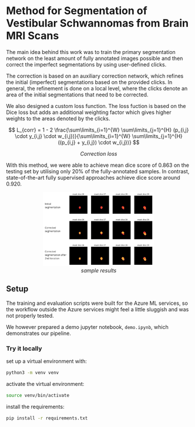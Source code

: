 # Method for Segmentation of Vestibular Schwannomas from Brain MRI Scans
The main idea behind this work was to train the primary segmentation network on the least amount of fully annotated images possible and then correct the imperfect segmentations by using user-defined clicks.

<!--
 <p align="center">
  <img src="./docs/imgs/full_pipeline.png" alt="diagram" style="width:60%;"/>
  <br/>
  <i>method diagram</i>
</p>
-->

The correction is based on an auxiliary correction network, which refines the initial (imperfect) segmentations based on the provided clicks. In general, the refinement is done on a local level, where the clicks denote an area of the initial segmentations that need to be corrected. 

<!--
The architecture of the correction network is based on a U-Net architecture with separate encoders.

 <p align="center">
  <img src="./docs/imgs/updated_multimodal_v2.png" alt="diagram" style="width:60%;"/>
  <br/>
  <i>architecture of the correction network</i>
</p>
-->

We also designed a custom loss function. The loss fuction is based on the Dice loss but adds an additional weighting factor which gives higher weights to the areas denoted by the clicks.

<!-- the \limits is a workaround, since github doesnt display the sums properly :/-->
$$
L_{corr} = 1 - 2 \frac{\sum\limits_{i=1}^{W} \sum\limits_{j=1}^{H} (p_{i,j} \cdot y_{i,j} \cdot w_{i,j})}{\sum\limits_{i=1}^{W} \sum\limits_{j=1}^{H} ((p_{i,j} + y_{i,j}) \cdot w_{i,j})}
$$

<p align="center"><i>Correction loss</i></p>

With this method, we were able to achieve mean dice score of 0.863 on the testing set by utilising only 20% of the fully-annotated samples. In contrast, state-of-the-art fully supervised approaches achieve dice score around 0.920.

<p align="center">
  <img src="./docs/imgs/reconstructed_seg.png" alt="example" style="width:60%;"/>
  <br/>
  <i>sample results</i>
</p>

## Setup
The training and evaluation scripts were built for the Azure ML services, so the workflow outside the Azure services might feel a little sluggish and was not properly tested. 

We however prepared a demo jupyter notebook, `demo.ipynb`, which demonstrates our pipeline.

### Try it locally
set up a virtual environment with:
```sh
python3 -m venv venv
```

activate the virtual environment:
```sh
source venv/bin/activate
```

install the requirements:
```sh
pip install -r requirements.txt
```
